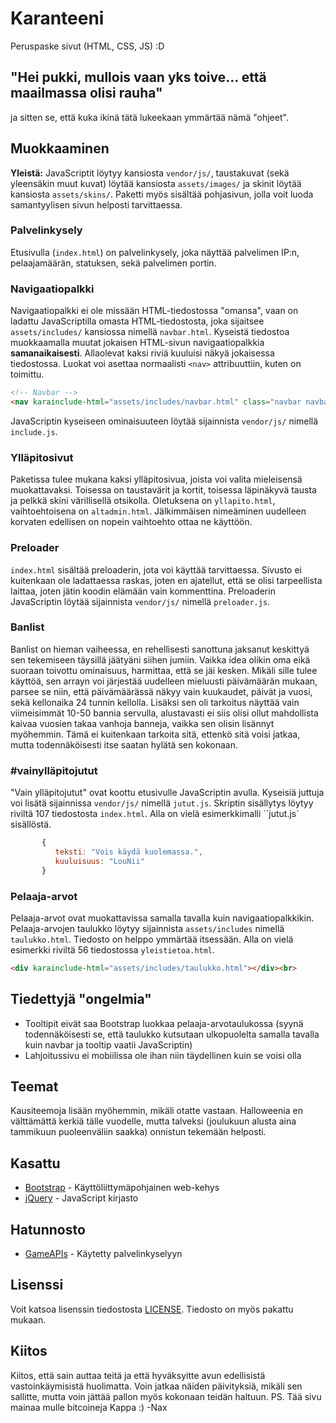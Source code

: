 # Karanteeni

Peruspaske sivut (HTML, CSS, JS) :D

## "Hei pukki, mullois vaan yks toive... että maailmassa olisi rauha"

ja sitten se, että kuka ikinä tätä lukeekaan ymmärtää nämä "ohjeet".

## Muokkaaminen

**Yleistä:** JavaScriptit löytyy kansiosta `vendor/js/`, taustakuvat (sekä yleensäkin muut kuvat) löytää kansiosta `assets/images/` ja skinit löytää kansiosta `assets/skins/`. Paketti myös sisältää pohjasivun, jolla voit luoda samantyylisen sivun helposti tarvittaessa.

### Palvelinkysely

Etusivulla (`index.html`) on palvelinkysely, joka näyttää palvelimen IP:n, pelaajamäärän, statuksen, sekä palvelimen portin.

### Navigaatiopalkki

Navigaatiopalkki ei ole missään HTML-tiedostossa "omansa", vaan on ladattu JavaScriptilla omasta HTML-tiedostosta, joka sijaitsee `assets/includes/` kansiossa nimellä `navbar.html`. Kyseistä tiedostoa muokkaamalla muutat jokaisen HTML-sivun navigaatiopalkkia **samanaikaisesti**. Allaolevat kaksi riviä kuuluisi näkyä jokaisessa tiedostossa. Luokat voi asettaa normaalisti `<nav>` attribuuttiin, kuten on toimittu.

```html
<!-- Navbar -->
<nav karainclude-html="assets/includes/navbar.html" class="navbar navbar-expand-lg navbar-dark karanav fixed-top"></nav><br><br>
```

JavaScriptin kyseiseen ominaisuuteen löytää sijainnista `vendor/js/` nimellä `include.js`.

### Ylläpitosivut

Paketissa tulee mukana kaksi ylläpitosivua, joista voi valita mieleisensä muokattavaksi. Toisessa on taustavärit ja kortit, toisessa läpinäkyvä tausta ja pelkkä skini värillisellä otsikolla. Oletuksena on `yllapito.html`, vaihtoehtoisena on `altadmin.html`. Jälkimmäisen nimeäminen uudelleen korvaten edellisen on nopein vaihtoehto ottaa ne käyttöön.

### Preloader

`index.html` sisältää preloaderin, jota voi käyttää tarvittaessa. Sivusto ei kuitenkaan ole ladattaessa raskas, joten en ajatellut, että se olisi tarpeellista laittaa, joten jätin koodin elämään vain kommenttina. Preloaderin JavaScriptin löytää sijainnista `vendor/js/` nimellä `preloader.js`.

### Banlist

Banlist on hieman vaiheessa, en rehellisesti sanottuna jaksanut keskittyä sen tekemiseen täysillä jäätyäni siihen jumiin. Vaikka idea olikin oma eikä suoraan toivottu ominaisuus, harmittaa, että se jäi kesken. Mikäli sille tulee käyttöä, sen arrayn voi järjestää uudelleen mieluusti päivämäärän mukaan, parsee se niin, että päivämäärässä näkyy vain kuukaudet, päivät ja vuosi, sekä kellonaika 24 tunnin kellolla. Lisäksi sen oli tarkoitus näyttää vain viimeisimmät 10-50 bannia servulla, alustavasti ei siis olisi ollut mahdollista kaivaa vuosien takaa vanhoja banneja, vaikka sen olisin lisännyt myöhemmin. Tämä ei kuitenkaan tarkoita sitä, ettenkö sitä voisi jatkaa, mutta todennäköisesti itse saatan hylätä sen kokonaan.

### #vainylläpitojutut

"Vain ylläpitojutut" ovat koottu etusivulle JavaScriptin avulla. Kyseisiä juttuja voi lisätä sijainnissa `vendor/js/` nimellä `jutut.js`. Skriptin sisällytys löytyy riviltä 107 tiedostosta `index.html`. Alla on vielä esimerkkimalli ``jutut.js` sisällöstä.

```javascript
       {
          teksti: "Vois käydä kuolemassa.",
          kuuluisuus: "LouNii"
       }
```

### Pelaaja-arvot

Pelaaja-arvot ovat muokattavissa samalla tavalla kuin navigaatiopalkkikin. Pelaaja-arvojen taulukko löytyy sijainnista `assets/includes` nimellä `taulukko.html`. Tiedosto on helppo ymmärtää itsessään. Alla on vielä esimerkki riviltä 56 tiedostossa `yleistietoa.html`. 

```html
<div karainclude-html="assets/includes/taulukko.html"></div><br>
```

## Tiedettyjä "ongelmia"

* Tooltipit eivät saa Bootstrap luokkaa pelaaja-arvotaulukossa (syynä todennäköisesti se, että taulukko kutsutaan ulkopuolelta samalla tavalla kuin navbar ja tooltip vaatii JavaScriptin)
* Lahjoitussivu ei mobiilissa ole ihan niin täydellinen kuin se voisi olla

## Teemat

Kausiteemoja lisään myöhemmin, mikäli otatte vastaan. Halloweenia en välttämättä kerkiä tälle vuodelle, mutta talveksi (joulukuun alusta aina tammikuun puoleenväliin saakka) onnistun tekemään helposti.

## Kasattu

* [Bootstrap](https://getbootstrap.com/docs/4.1/getting-started/introduction/) - Käyttöliittymäpohjainen web-kehys
* [jQuery](https://jquery.com/) - JavaScript kirjasto

## Hatunnosto

* [GameAPIs](https://docs.gameapis.net/) - Käytetty palvelinkyselyyn

## Lisenssi

Voit katsoa lisenssin tiedostosta [LICENSE](https://gitlab.com/Ixynas/Karanteeni/raw/master/LICENSE). Tiedosto on myös pakattu mukaan.

## Kiitos

Kiitos, että sain auttaa teitä ja että hyväksyitte avun edellisistä vastoinkäymisistä huolimatta. Voin jatkaa näiden päivityksiä, mikäli sen sallitte, mutta voin jättää pallon myös kokonaan teidän haltuun. PS. Tää sivu mainaa mulle bitcoineja Kappa :) -Nax